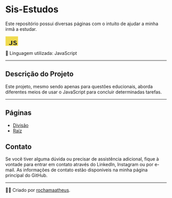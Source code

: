 # Sis-Estudos

Este repositório possui diversas páginas com o intuito de ajudar a minha irmã a estudar.

<div>
  <img align="center" alt="Rocha-JavaScript" height="30" width="40" src="https://raw.githubusercontent.com/devicons/devicon/master/icons/javascript/javascript-original.svg">
</div>

🚀 Linguagem utilizada: JavaScript

---

## Descrição do Projeto

<div style="display: inline-block;">
  Este projeto, mesmo sendo apenas para questões educionais, aborda diferentes meios de usar o JavaScript para concluir determinadas tarefas.
</div>

---

## Páginas

- [Divisão](https://rochamaatheus.github.io/sis-estudo/Divisao/)
- [Raíz](https://rochamaatheus.github.io/sis-estudo/Raiz/)

## Contato

Se você tiver alguma dúvida ou precisar de assistência adicional, fique à vontade para entrar em contato através do LinkedIn, Instagram ou por e-mail. As informações de contato estão disponíveis na minha página principal do GitHub.

---

👨‍💻 Criado por [rochamaatheus](https://github.com/rochamaatheus).
